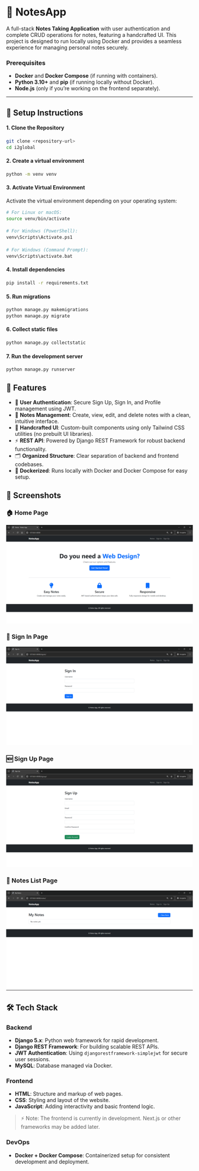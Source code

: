 # 📝 NotesApp

A full-stack **Notes Taking Application** with user authentication and complete CRUD operations for notes, featuring a handcrafted UI. This project is designed to run locally using Docker and provides a seamless experience for managing personal notes securely.

### Prerequisites
- **Docker** and **Docker Compose** (if running with containers).
- **Python 3.10+** and **pip** (if running locally without Docker).
- **Node.js** (only if you’re working on the frontend separately).

---

## 🔧 Setup Instructions

#### 1. Clone the Repository
```bash
git clone <repository-url>
cd i2global
```
#### 2. Create a virtual environment
```bash
python -m venv venv
```

#### 3. Activate Virtual Environment
Activate the virtual environment depending on your operating system:
```bash
# For Linux or macOS:
source venv/bin/activate

# For Windows (PowerShell):
venv\Scripts\Activate.ps1

# For Windows (Command Prompt):
venv\Scripts\activate.bat
```

#### 4. Install dependencies
```bash
pip install -r requirements.txt
```
#### 5. Run migrations
```bash
python manage.py makemigrations
python manage.py migrate
```
#### 6. Collect static files
```bash
python manage.py collectstatic
```
#### 7. Run the development server
```bash
python manage.py runserver
```


## 🚀 Features

- 🔐 **User Authentication**: Secure Sign Up, Sign In, and Profile management using JWT.
- 📝 **Notes Management**: Create, view, edit, and delete notes with a clean, intuitive interface.
- 🎨 **Handcrafted UI**: Custom-built components using only Tailwind CSS utilities (no prebuilt UI libraries).
- ⚡ **REST API**: Powered by Django REST Framework for robust backend functionality.
- 🗂️ **Organized Structure**: Clear separation of backend and frontend codebases.
- 🐳 **Dockerized**: Runs locally with Docker and Docker Compose for easy setup.

## 📸 Screenshots

### 🏠 Home Page
![Home Page](./screenshots/Home.png)

### 🔑 Sign In Page
![Sign In](./screenshots/Sign%20In.png)

### 🆕 Sign Up Page
![Sign Up](./screenshots/Sign%20Up.png)

### 📒 Notes List Page
![Notes List](./screenshots/Notes%20list.png)

## 🛠️ Tech Stack

### Backend
- **Django 5.x**: Python web framework for rapid development.
- **Django REST Framework**: For building scalable REST APIs.
- **JWT Authentication**: Using `djangorestframework-simplejwt` for secure user sessions.
- **MySQL**: Database managed via Docker.

### Frontend
- **HTML**: Structure and markup of web pages.
- **CSS**: Styling and layout of the website.
- **JavaScript**: Adding interactivity and basic frontend logic.

> ⚡ Note: The frontend is currently in development. Next.js or other frameworks may be added later.

### DevOps
- **Docker + Docker Compose**: Containerized setup for consistent development and deployment.


